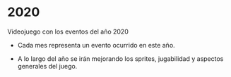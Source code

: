 # 2020
Videojuego con los eventos del año 2020

- Cada mes representa un evento ocurrido en este año.

- A lo largo del año se irán mejorando los sprites, jugabilidad y aspectos generales del juego.
